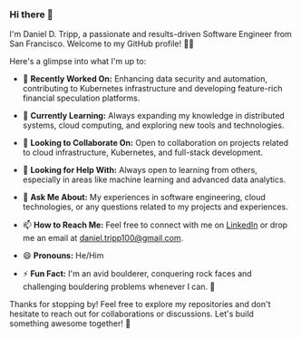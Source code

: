 ### Hi there 👋

I'm Daniel D. Tripp, a passionate and results-driven Software Engineer from San Francisco. Welcome to my GitHub profile! 👨‍💻

Here's a glimpse into what I'm up to:

- 🔭 **Recently Worked On:** Enhancing data security and automation, contributing to Kubernetes infrastructure and developing feature-rich financial speculation platforms.

- 🌱 **Currently Learning:** Always expanding my knowledge in distributed systems, cloud computing, and exploring new tools and technologies.

- 👯 **Looking to Collaborate On:** Open to collaboration on projects related to cloud infrastructure, Kubernetes, and full-stack development.

- 🤔 **Looking for Help With:** Always open to learning from others, especially in areas like machine learning and advanced data analytics.

- 💬 **Ask Me About:** My experiences in software engineering, cloud technologies, or any questions related to my projects and experiences.

- 📫 **How to Reach Me:** Feel free to connect with me on [LinkedIn](https://www.linkedin.com/in/danieldtripp) or drop me an email at [daniel.tripp100@gmail.com](mailto:daniel.tripp100@gmail.com).

- 😄 **Pronouns:** He/Him

- ⚡ **Fun Fact:** I'm an avid boulderer, conquering rock faces and challenging bouldering problems whenever I can. 🧗

Thanks for stopping by! Feel free to explore my repositories and don't hesitate to reach out for collaborations or discussions. Let's build something awesome together! 🚀